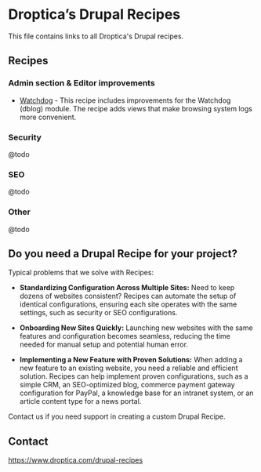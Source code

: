 # Droptica’s Drupal Recipes

This file contains links to all Droptica's Drupal recipes.

## Recipes

### Admin section & Editor improvements
- [Watchdog](https://github.com/droptica/ddr_watchdog/) - This recipe includes improvements for the Watchdog (dblog) module. The recipe adds views that make browsing system logs more convenient.

### Security
@todo

### SEO
@todo

### Other
@todo



## Do you need a Drupal Recipe for your project?

Typical problems that we solve with Recipes:

* **Standardizing Configuration Across Multiple Sites:**
  Need to keep dozens of websites consistent? Recipes can automate the setup of identical configurations, ensuring each site operates with the same settings, such as security or SEO configurations.

* **Onboarding New Sites Quickly:**
  Launching new websites with the same features and configuration becomes seamless, reducing the time needed for manual setup and potential human error.

* **Implementing a New Feature with Proven Solutions:**
  When adding a new feature to an existing website, you need a reliable and efficient solution. Recipes can help implement proven configurations, such as a simple CRM, an SEO-optimized blog, commerce payment gateway configuration for PayPal, a knowledge base for an intranet system, or an article content type for a news portal.

Contact us if you need support in creating a custom Drupal Recipe.

## Contact

https://www.droptica.com/drupal-recipes


